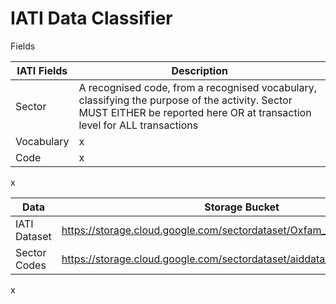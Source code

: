 # IATI Data Classifier

Fields

IATI Fields | Description
---- | ----
Sector | A recognised code, from a recognised vocabulary, classifying the purpose of the activity. Sector MUST EITHER be reported here OR at transaction level for ALL transactions
Vocabulary | x
Code | x

x

Data | Storage Bucket
---- | ----
IATI Dataset | https://storage.cloud.google.com/sectordataset/Oxfam_activities.csv
Sector Codes | https://storage.cloud.google.com/sectordataset/aiddata_purpose_codes.csv

x
